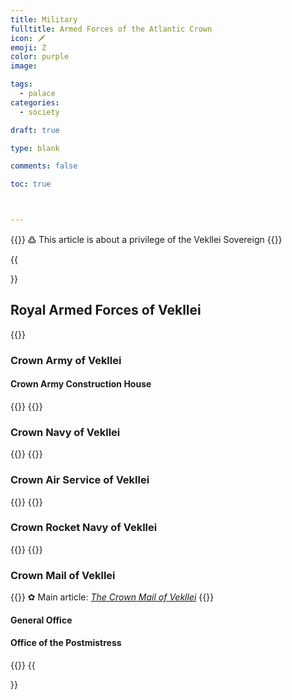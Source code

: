 ```yaml
---
title: Military
fulltitle: Armed Forces of the Atlantic Crown
icon: 🗡
emoji: Ζ
color: purple
image:

tags:
  - palace
categories:
  - society

draft: true

type: blank

comments: false

toc: true



---
```

{{<note>}}
߷ This article is about a privilege of the Vekllei Sovereign
{{</note>}}

{{<section>}}
## Royal Armed Forces of Vekllei

{{<outline>}}
### Crown Army of Vekllei

#### Crown Army Construction House
{{</outline>}}
{{<outline>}}
### Crown Navy of Vekllei
{{</outline>}}
{{<outline>}}
### Crown Air Service of Vekllei
{{</outline>}}
{{<outline>}}
### Crown Rocket Navy of Vekllei
{{</outline>}}
{{<outline>}}
### Crown Mail of Vekllei

{{<note>}}
✿ Main article: *[The Crown Mail of Vekllei](/factbook/society/mail)*
{{</note>}}

#### General Office

#### Office of the Postmistress
{{</outline>}}
{{</section>}}

